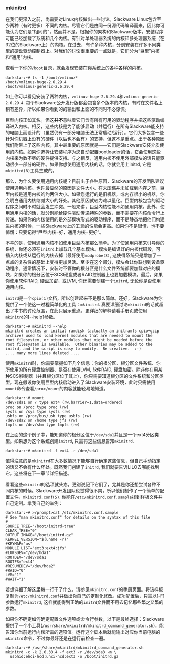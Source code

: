 ### mkinitrd

在我们更深入之前，尚需要对Linux内核做出一些讨论。Slackware Linux包含至少两种（有时更多）不同的内核。尽管它们是由同一份源代码编译而来，因此你可能认为它们是“相同的”，然而并不是。根据你的架构和Slackware版本，安装程序可能已经加载了系统和几个内核。有针对单处理器系统的内核和多处理器系统（在32位的Slackware上）的内核。在过去，有许多种内核，分别安装在许多不同类型的硬盘驱动控制器上。对我们的讨论很重要的一点就是，它们分为“巨型”内核和“通用”内核。

查看一下你的`/boot`目录，就会发现安装在你系统上的各种各样的内核。

```Shell
darkstar:~# ls -1 /boot/vmlinuz*
/boot/vmlinuz-huge-2.6.29.4
/boot/vmlinuz-generic-2.6.29.4
```

如上你可以看见安装了两种内核，`vmlinuz-huge-2.6.29.4`和`vmlinuz-generic-2.6.29.4`. 每个Slackware公开发行版都会包含多个版本的内核，有时在文件名上稍有差异，所以如果你看到的的输出和上面的不同时不必惊慌。

巨型内核正如其名。但这**并不**意味着它们含有所有可用的驱动程序并把这些驱动编译进入内核。相反，这些内核是为了能够启动（并运行）在所有Slackware能支持的电脑上而设计的（虽然仍有一部分电脑无法正常启动/运行）。它们大多包含一些针对你机器上没有的硬件（以后也不会有）的支持，但这不是重点。出于各种原因我们附带上了这些内核，其中最重要的原因就是——它们是Slackware安装介质使用的内核。如果你选择让安装程序为您自动配置bootloader的话，它会使用这些内核来为数不尽的硬件提供支持。与之相反，通用内核不使用外部模块的话只能驱动很少一部分的硬件。如果你想使用通用内核的话，你就会用上initrd, 它是`mkinitrd(8)`工具生成的。

那么，为什么要使用通用内核呢？目前出于各种原因，Slackware的开发团队建议使用通用内核。也许最显然的原因是文件大小。在未压缩并未加载到内存之前，巨型内核是通用内核的约两倍大小​​。如果您运行的是旧机器，或内存很小的机器，你会明白通用内核缩减大小的好处。其他原因就较为难以量化。巨型内核包含的驱动程序之间时不时就会发生冲突。一般来讲，​​巨型内核性能不如通用内核。此外，使用通用内核的话，就分别能给硬件驱动传递特殊的参数，而不需要在内核命令行上传递。如果你的内核使用的是外部模块形式的驱动程序，而不是静态地把他们构建进内核的时候，一些Slackware上的工具的性能会更高。如果你不是很懂，也不要惊慌：只要记得“巨型内核=好，通用内核=更好”。

不幸的是，使用通用内核不如使用巨型内核那么简单。为了使通用内核来引导你的系统，你还必须在`initrd`上加载几个基本模块。模块是编译好的内核代码段，可插入内核或从运行的内核去掉（最好使用`modprobe(8)`, 这使得系统只是增加了一点点的复杂性的基础上变得更加灵活。至少在这个部分，模块会让你联想到设备驱动程序。通常情况下，安装时不管你的根分区是什么文件系统都要加载对应的模块，如果你的根分区位于SCSI硬盘或者RAID控制器上也要加载模块。最后，如果你使用软件RAID, 硬盘加密，或LVM, 你还需要创建一个`initrd`, 无论你是否使用通用内核。

`initrd`是一个`cpio(1)`文档，所以创建起来不是那么简单。还好，Slackware为你提供了一个使这一过程简单化的工具：`mkinitrd`. 真要详细讨论`mkinitrd`的话就超出了本书的讨论范围，在此只展示重点。更详细的解释请看手册页或使用`mkinitrd`的[--help]参数。

```Shell
darkstar:~# mkinitrd --help
mkinitrd creates an initial ramdisk (actually an initramfs cpio+gzip
archive) used to load kernel modules that are needed to mount the
root filesystem, or other modules that might be needed before the
root filesystem is available.  Other binaries may be added to the
initrd, and the script is easy to modify.  Be creative.  :-)
.... many more lines deleted ....
```

使用`mkinitrd`时，你需要掌握如下几个信息：你的根分区、根分区文件系统、你所使用的所有硬盘控制器、是否在使用LVM, 软件RAID, 硬盘加密。除非你在用某种SCSI控制器（并且根分区位于其上），你只需要知道根分区的文件系统和分区类型。现在假设你使用巨型内核启动进入了Slackware安装环境，此时只需使用`mount`命令查看`/proc/mount`的内容就能轻易地知道。

```Shell
darkstar:~# mount
/dev/sda1 on / type ext4 (rw,barrier=1,data=ordered)
proc on /proc type proc (rw)
sysfs on /sys type sysfs (rw)
usbfs on /proc/bus/usb type usbfs (rw)
/dev/sda2 on /home type jfs (rw)
tmpfs on /dev/shm type tmpfs (rw)
```

在上面的这个例子中，能知道你的根分区位于`/dev/sda1`并且是一个ext4分区类型。如果想为这个系统创建`initrd`, 只需将这些信息告知`mkinitrd`.

```Shell
darkstar:~# mkinitrd -f ext4 -r /dev/sda1
```

值得注意的是`mkinitrd`在大多数情况下能够自行确定这些信息，但自己手动指定的话又不会有什么坏处。既然我们创建了`initrd`, 我们就要告诉LILO去哪能找到它。这些将在下一章节详细描述。

看看这些`mkinitrd`的选项就头疼，更别说记下它们了，尤其是你还想尝试各种不同内核的时候。Slackware开发团队也觉得很不爽，所以他们制作了一个简单的配置文件，`mkinitrd.conf(5)`. 你能在`/etc/mkinitrd.conf.sample`找到样板文件并自己定制。拿我自己的举例：

```Shell
darkstar:~# >/prompt>cat /etc/mkinitrd.conf.sample
# See "man mkinitrd.conf" for details on the syntax of this file
#
SOURCE_TREE="/boot/initrd-tree"
CLEAR_TREE="0"
OUTPUT_IMAGE="/boot/initrd.gz"
KERNEL_VERSION="$(uname -r)"
#KEYMAP="us"
MODULE_LIST="ext3:ext4:jfs"
#LUKSDEV="/dev/hda1"
ROOTDEV="/dev/sda1
ROOTFS="ext4"
#RESUMEDEV="/dev/hda2"
#RAID="0"
LVM="1"
#WAIT="1"
```

若想详细了解这里每一行干了什么，请参见`mkinitrd.conf`的手册页面。将该样板复制为`/etc/mkinitrd.conf`并做出你自己的定制化修改。成功配置后，只需以[-F]参数运行`mkinitrd`, 这样就能得到正确的`initrd`文件而不用去记忆那些繁之又繁的参数。

如果你不确定如何确定配置文件选项或命令行参数，以下是最终选择：Slackware提供了一个小工具(`/usr/share/mkinitrd/mkinitrd_command_generator.sh`)，能告知你当前运行内核所需的选项值。运行这个脚本后就能输出对应你当前电脑的`mkinitrd`命令，不过你最好还是在运行前检查一遍。

```Shell
darkstar:~# /usr/share/mkinitrd/mkinitrd_command_generator.sh
mkinitrd -c -k 2.6.33.4 -f ext3 -r /dev/sda3 -m \
  usbhid:ehci-hcd:uhci-hcd:ext3 -o /boot/initrd.gz
```
